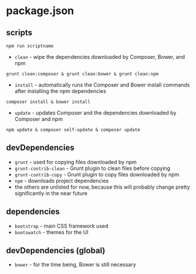 # package.json

## scripts

`npm run scriptname`

- `clean` - wipe the dependencies downloaded by Composer, Bower, and npm
```
grunt clean:composer & grunt clean:bower & grunt clean:npm
```
- `install` - automatically runs the Composer and Bower install commands after installing the npm dependencies
```
composer install & bower install
```
- `update` - updates Composer and the dependencies downloaded by Composer and npm
```
npm update & composer self-update & composer update
```

## devDependencies

- `grunt` - used for copying files downloaded by npm
- `grunt-contrib-clean` - Grunt plugin to clean files before copying
- `grunt-contrib-copy` - Grunt plugin to copy files downloaded by npm
- `npm` - downloads project dependencies
- the others are unlisted for now, because this will probably change pretty significantly in the near future

## dependencies

- `bootstrap` - main CSS framework used
- `bootswatch` - themes for the UI

## devDependencies (global)

- `bower` - for the time being, Bower is still necessary
